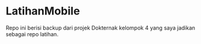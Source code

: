 # LatihanMobile
Repo ini berisi backup dari projek Dokternak kelompok 4 yang saya jadikan sebagai repo latihan.
